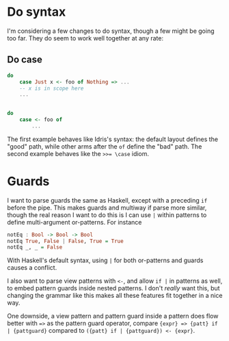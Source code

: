 # Do syntax

I'm considering a few changes to do syntax, though a few might be going too far. They do seem to work well together at any rate:

## Do case

```haskell
do
    case Just x <- foo of Nothing => ...
    -- x is in scope here
    ...
    

do
    case <- foo of
        ...
```

The first example behaves like Idris's syntax: the default layout defines the "good" path, while other arms after the `of` define the "bad" path. The second example behaves like the `>>= \case` idiom.

# Guards

I want to parse guards the same as Haskell, except with a preceding `if` before the pipe. This makes guards and multiway if parse more similar, though the real reason I want to do this is I can use `|` within patterns to define multi-argument or-patterns. For instance

```haskell
notEq : Bool -> Bool -> Bool
notEq True, False | False, True = True
notEq _, _ = False
```
With Haskell's default syntax, using `|` for both or-patterns and guards causes a conflict.

I also want to parse view patterns with `<-`, and allow `if |` in patterns as well, to embed pattern guards inside nested patterns. I don't *really* want this, but changing the grammar like this makes all these features fit together in a nice way.

One downside, a view pattern and pattern guard inside a pattern does flow better with `=>` as the pattern guard operator, compare `{expr} => {patt} if | {pattguard}` compared to `({patt} if | {pattguard}) <- {expr}`.
